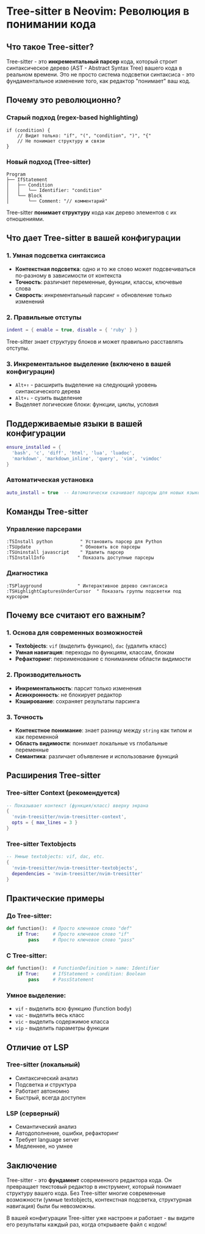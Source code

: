 # Tree-sitter в Neovim: Революция в понимании кода

## Что такое Tree-sitter?

Tree-sitter - это **инкрементальный парсер** кода, который строит синтаксическое дерево (AST - Abstract Syntax Tree) вашего кода в реальном времени. Это не просто система подсветки синтаксиса - это фундаментальное изменение того, как редактор "понимает" ваш код.

## Почему это революционно?

### Старый подход (regex-based highlighting)
```
if (condition) {
    // Видит только: "if", "(", "condition", ")", "{"
    // Не понимает структуру и связи
}
```

### Новый подход (Tree-sitter)
```
Program
├── IfStatement
│   ├── Condition
│   │   └── Identifier: "condition"
│   └── Block
│       └── Comment: "// комментарий"
```

Tree-sitter **понимает структуру** кода как дерево элементов с их отношениями.

## Что дает Tree-sitter в вашей конфигурации

### 1. Умная подсветка синтаксиса
- **Контекстная подсветка**: одно и то же слово может подсвечиваться по-разному в зависимости от контекста
- **Точность**: различает переменные, функции, классы, ключевые слова
- **Скорость**: инкрементальный парсинг = обновление только изменений

### 2. Правильные отступы
```lua
indent = { enable = true, disable = { 'ruby' } }
```
Tree-sitter знает структуру блоков и может правильно расставлять отступы.

### 3. Инкрементальное выделение (включено в вашей конфигурации)
- `Alt+↑` - расширить выделение на следующий уровень синтаксического дерева
- `Alt+↓` - сузить выделение
- Выделяет логические блоки: функции, циклы, условия

## Поддерживаемые языки в вашей конфигурации

```lua
ensure_installed = { 
  'bash', 'c', 'diff', 'html', 'lua', 'luadoc', 
  'markdown', 'markdown_inline', 'query', 'vim', 'vimdoc' 
}
```

### Автоматическая установка
```lua
auto_install = true  -- Автоматически скачивает парсеры для новых языков
```

## Команды Tree-sitter

### Управление парсерами
```vim
:TSInstall python          " Установить парсер для Python
:TSUpdate                  " Обновить все парсеры
:TSUninstall javascript    " Удалить парсер
:TSInstallInfo            " Показать доступные парсеры
```

### Диагностика
```vim
:TSPlayground             " Интерактивное дерево синтаксиса
:TSHighlightCapturesUnderCursor  " Показать группы подсветки под курсором
```

## Почему все считают его важным?

### 1. Основа для современных возможностей
- **Textobjects**: `vif` (выделить функцию), `dac` (удалить класс)
- **Умная навигация**: переходы по функциям, классам, блокам
- **Рефакторинг**: переименование с пониманием области видимости

### 2. Производительность
- **Инкрементальность**: парсит только изменения
- **Асинхронность**: не блокирует редактор
- **Кэширование**: сохраняет результаты парсинга

### 3. Точность
- **Контекстное понимание**: знает разницу между `string` как типом и как переменной
- **Область видимости**: понимает локальные vs глобальные переменные
- **Семантика**: различает объявление и использование функций

## Расширения Tree-sitter

### Tree-sitter Context (рекомендуется)
```lua
-- Показывает контекст (функция/класс) вверху экрана
{
  'nvim-treesitter/nvim-treesitter-context',
  opts = { max_lines = 3 }
}
```

### Tree-sitter Textobjects
```lua
-- Умные textobjects: vif, dac, etc.
{
  'nvim-treesitter/nvim-treesitter-textobjects',
  dependencies = 'nvim-treesitter/nvim-treesitter'
}
```

## Практические примеры

### До Tree-sitter:
```python
def function():  # Просто ключевое слово "def"
    if True:     # Просто ключевое слово "if"  
        pass     # Просто ключевое слово "pass"
```

### С Tree-sitter:
```python
def function():  # FunctionDefinition > name: Identifier
    if True:     # IfStatement > condition: Boolean
        pass     # PassStatement
```

### Умное выделение:
- `vif` - выделить всю функцию (function body)
- `vac` - выделить весь класс
- `vic` - выделить содержимое класса
- `vip` - выделить параметры функции

## Отличие от LSP

### Tree-sitter (локальный)
- Синтаксический анализ
- Подсветка и структура
- Работает автономно
- Быстрый, всегда доступен

### LSP (серверный)
- Семантический анализ
- Автодополнение, ошибки, рефакторинг
- Требует language server
- Медленнее, но умнее

## Заключение

Tree-sitter - это **фундамент** современного редактора кода. Он превращает текстовый редактор в инструмент, который понимает структуру вашего кода. Без Tree-sitter многие современные возможности (умные textobjects, контекстная подсветка, структурная навигация) были бы невозможны.

В вашей конфигурации Tree-sitter уже настроен и работает - вы видите его результаты каждый раз, когда открываете файл с кодом!
